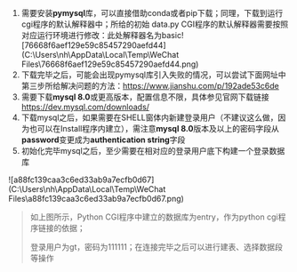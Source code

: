 1. 需要安装**pymysql**库，可以直接借助conda或者pip下载；同理，下载到运行cgi程序的默认解释器中；所给的初始 data.py CGI程序的默认解释器需要按照对应运行环境进行修改：此处解释器名为basic![76668f6aef129e59c85457290aefd44](C:\Users\nh\AppData\Local\Temp\WeChat Files\76668f6aef129e59c85457290aefd44.png)
2. 下载完毕之后，可能会出现pymysql库引入失败的情况，可以尝试下面网址中第三步所给解决问题的方法：https://www.jianshu.com/p/192ade53c6de
3. 需要下载**mysql 8.0**或更高版本，配置信息不限，具体参见官网下载链接 https://dev.mysql.com/downloads/
4. 下载mysql之后，如果需要在SHELL窗体内新建登录用户（不建议这么做，因为也可以在Install程序内建立），需注意**mysql 8.0**版本及以上的密码字段从**password**变更成为**authentication string**字段
5. 初始化完毕mysql之后，至少需要在相对应的登录用户底下构建一个登录数据库

![a88fc139caa3c6ed33ab9a7ecfb0d67](C:\Users\nh\AppData\Local\Temp\WeChat Files\a88fc139caa3c6ed33ab9a7ecfb0d67.png)

> 如上图所示，Python CGI程序中建立的数据库为entry，作为python cgi程序链接的依据；
>
> 登录用户为gt，密码为111111；在连接完毕之后可以进行建表、选择数据段等操作

